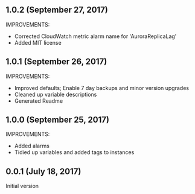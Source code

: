 ## 1.0.2 (September 27, 2017)

IMPROVEMENTS:
* Corrected CloudWatch metric alarm name for 'AuroraReplicaLag'
* Added MIT license


## 1.0.1 (September 26, 2017)

IMPROVEMENTS:
* Improved defaults; Enable 7 day backups and minor version upgrades
* Cleaned up variable descriptions
* Generated Readme


## 1.0.0 (September 25, 2017)

IMPROVEMENTS:
* Added alarms
* Tidied up variables and added tags to instances


## 0.0.1 (July 18, 2017)

Initial version

